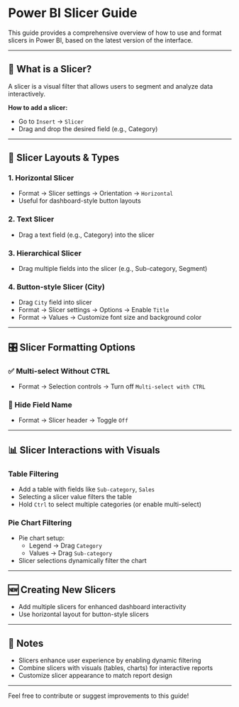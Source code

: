 # Power BI Slicer Guide

This guide provides a comprehensive overview of how to use and format slicers in Power BI, based on the latest version of the interface.

---

## 🧭 What is a Slicer?

A slicer is a visual filter that allows users to segment and analyze data interactively.

**How to add a slicer:**
- Go to `Insert` → `Slicer`
- Drag and drop the desired field (e.g., Category)

---

## 🔧 Slicer Layouts & Types

### 1. Horizontal Slicer
- Format → Slicer settings → Orientation → `Horizontal`
- Useful for dashboard-style button layouts

### 2. Text Slicer
- Drag a text field (e.g., Category) into the slicer

### 3. Hierarchical Slicer
- Drag multiple fields into the slicer (e.g., Sub-category, Segment)

### 4. Button-style Slicer (City)
- Drag `City` field into slicer
- Format → Slicer settings → Options → Enable `Title`
- Format → Values → Customize font size and background color

---

## 🎛️ Slicer Formatting Options

### ✅ Multi-select Without CTRL
- Format → Selection controls → Turn off `Multi-select with CTRL`

### 🚫 Hide Field Name
- Format → Slicer header → Toggle `Off`

---

## 📊 Slicer Interactions with Visuals

### Table Filtering
- Add a table with fields like `Sub-category`, `Sales`
- Selecting a slicer value filters the table
- Hold `Ctrl` to select multiple categories (or enable multi-select)

### Pie Chart Filtering
- Pie chart setup:
  - Legend → Drag `Category`
  - Values → Drag `Sub-category`
- Slicer selections dynamically filter the chart

---

## 🆕 Creating New Slicers

- Add multiple slicers for enhanced dashboard interactivity
- Use horizontal layout for button-style slicers

---

## 📝 Notes

- Slicers enhance user experience by enabling dynamic filtering
- Combine slicers with visuals (tables, charts) for interactive reports
- Customize slicer appearance to match report design

---

Feel free to contribute or suggest improvements to this guide!
